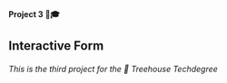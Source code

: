 
#### Project 3 📒🎓

## Interactive Form

###### This is the third project for the 🏡 Treehouse Techdegree
